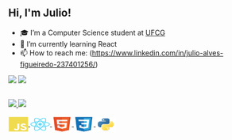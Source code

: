## Hi, I'm Julio! 

- 🎓 I’m a Computer Science student at <a href="https://portal.ufcg.edu.br/">UFCG</a></em>
- 🌱 I’m currently learning React
- 📫 How to reach me: (https://www.linkedin.com/in/julio-alves-figueiredo-237401256/)
  
<div align="left"> 
  <a href="mailto:jfigueiredo07@hotmail.com"><img src="https://img.shields.io/badge/-Gmail-%23333?style=for-the-badge&logo=gmail&logoColor=white" target="_blank"></a>
  <a href="https://www.linkedin.com/in/julio-alves-figueiredo-237401256/" target="_blank"><img src="https://img.shields.io/badge/-LinkedIn-%230077B5?style=for-the-badge&logo=linkedin&logoColor=white" target="_blank"></a> 
  
</div>

##
  
  <div align="left">
  <a href="https://github.com/fgrdz">
  <img height="180em" src="https://github-readme-stats.vercel.app/api?username=fgrdz&show_icons=true&theme=tokyonight&include_all_commits=true&count_private=true"/>
  <img height="180em" src="https://github-readme-stats.vercel.app/api/top-langs/?username=Nathan4Andrade&layout=compact&langs_count=7&theme=tokyonight"/>
</div>

<div align="left" style="display: inline_block"><br>
  <img align="center" alt="Nathan-Js" height="30" width="40" src="https://raw.githubusercontent.com/devicons/devicon/master/icons/javascript/javascript-plain.svg">
  <img align="center" alt="Nathan-React" height="30" width="40" src="https://raw.githubusercontent.com/devicons/devicon/master/icons/react/react-original.svg">
  <img align="center" alt="Nathan-HTML" height="30" width="40" src="https://raw.githubusercontent.com/devicons/devicon/master/icons/html5/html5-original.svg">
  <img align="center" alt="Nathan-CSS" height="30" width="40" src="https://raw.githubusercontent.com/devicons/devicon/master/icons/css3/css3-original.svg">
  <img align="center" alt="Nathan-Python" height="30" width="40" src="https://raw.githubusercontent.com/devicons/devicon/master/icons/python/python-original.svg">
</div>

  ##


